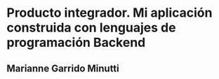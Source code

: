 # Producto integrador. Mi aplicación construida con lenguajes de programación Backend
## Marianne Garrido Minutti